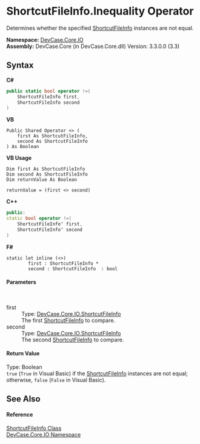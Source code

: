 # ShortcutFileInfo.Inequality Operator 
 

Determines whether the specified <a href="T_DevCase_Core_IO_ShortcutFileInfo">ShortcutFileInfo</a> instances are not equal.

**Namespace:**&nbsp;<a href="N_DevCase_Core_IO">DevCase.Core.IO</a><br />**Assembly:**&nbsp;DevCase.Core (in DevCase.Core.dll) Version: 3.3.0.0 (3.3)

## Syntax

**C#**<br />
``` C#
public static bool operator !=(
	ShortcutFileInfo first,
	ShortcutFileInfo second
)
```

**VB**<br />
``` VB
Public Shared Operator <> ( 
	first As ShortcutFileInfo,
	second As ShortcutFileInfo
) As Boolean
```

**VB Usage**<br />
``` VB Usage
Dim first As ShortcutFileInfo
Dim second As ShortcutFileInfo
Dim returnValue As Boolean

returnValue = (first <> second)
```

**C++**<br />
``` C++
public:
static bool operator !=(
	ShortcutFileInfo^ first, 
	ShortcutFileInfo^ second
)
```

**F#**<br />
``` F#
static let inline (<>)
        first : ShortcutFileInfo * 
        second : ShortcutFileInfo  : bool
```


#### Parameters
&nbsp;<dl><dt>first</dt><dd>Type: <a href="T_DevCase_Core_IO_ShortcutFileInfo">DevCase.Core.IO.ShortcutFileInfo</a><br />The first <a href="T_DevCase_Core_IO_ShortcutFileInfo">ShortcutFileInfo</a> to compare.</dd><dt>second</dt><dd>Type: <a href="T_DevCase_Core_IO_ShortcutFileInfo">DevCase.Core.IO.ShortcutFileInfo</a><br />The second <a href="T_DevCase_Core_IO_ShortcutFileInfo">ShortcutFileInfo</a> to compare.</dd></dl>

#### Return Value
Type: Boolean<br />`true` (`True` in Visual Basic) if the <a href="T_DevCase_Core_IO_ShortcutFileInfo">ShortcutFileInfo</a> instances are not equal; otherwise, `false` (`False` in Visual Basic).

## See Also


#### Reference
<a href="T_DevCase_Core_IO_ShortcutFileInfo">ShortcutFileInfo Class</a><br /><a href="N_DevCase_Core_IO">DevCase.Core.IO Namespace</a><br />